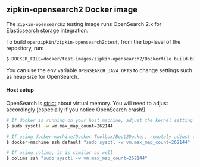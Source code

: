 ## zipkin-opensearch2 Docker image

The `zipkin-opensearch2` testing image runs OpenSearch 2.x for [Elasticsearch storage](../../../zipkin-storage/elasticsearch)
integration.

To build `openzipkin/zipkin-opensearch2:test`, from the top-level of the repository, run:
```bash
$ DOCKER_FILE=docker/test-images/zipkin-opensearch2/Dockerfile build-bin/docker/docker_build openzipkin/zipkin-opensearch2:test
```

You can use the env variable `OPENSEARCH_JAVA_OPTS` to change settings such as heap size for OpenSearch.

#### Host setup

OpenSearch is [strict](https://github.com/docker-library/docs/tree/master/elasticsearch#host-setup)
about virtual memory. You will need to adjust accordingly (especially if you notice OpenSearch crash!)

```bash
# If docker is running on your host machine, adjust the kernel setting directly
$ sudo sysctl -w vm.max_map_count=262144

# If using docker-machine/Docker Toolbox/Boot2Docker, remotely adjust the same
$ docker-machine ssh default "sudo sysctl -w vm.max_map_count=262144"

# If using colima, it is similar as well
$ colima ssh "sudo sysctl -w vm.max_map_count=262144"
```
